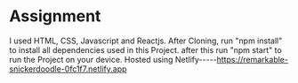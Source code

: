 # Assignment

I used HTML, CSS, Javascript and Reactjs.
After Cloning, run "npm install" to install all dependencies used in this Project.
after this run "npm start" to run the Project on your device.
Hosted using Netlify-----https://remarkable-snickerdoodle-0fc1f7.netlify.app
